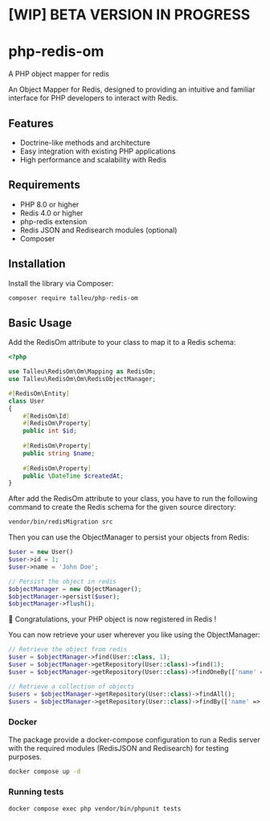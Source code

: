 # [WIP] BETA VERSION IN PROGRESS

# php-redis-om

A PHP object mapper for redis

An Object Mapper for Redis, designed to providing an intuitive and familiar interface for PHP developers to interact
with Redis.

## Features

- Doctrine-like methods and architecture
- Easy integration with existing PHP applications
- High performance and scalability with Redis

## Requirements

- PHP 8.0 or higher
- Redis 4.0 or higher
- php-redis extension
- Redis JSON and Redisearch modules (optional)
- Composer

## Installation

Install the library via Composer:

```bash
composer require talleu/php-redis-om
```

## Basic Usage

Add the RedisOm attribute to your class to map it to a Redis schema:

```php  
<?php 

use Talleu\RedisOm\Om\Mapping as RedisOm;
use Talleu\RedisOm\Om\RedisObjectManager;

#[RedisOm\Entity]
class User
{
    #[RedisOm\Id]
    #[RedisOm\Property]
    public int $id;
    
    #[RedisOm\Property]
    public string $name;
    
    #[RedisOm\Property]
    public \DateTime $createdAt;
}
```

After add the RedisOm attribute to your class,
you have to run the following command to create the Redis schema for the given source directory: 
```bash
vendor/bin/redisMigration src
```

Then you can use the ObjectManager to persist your objects from Redis:
```php
$user = new User()
$user->id = 1;
$user->name = 'John Doe';

// Persist the object in redis
$objectManager = new ObjectManager();
$objectManager->persist($user);
$objectManager->flush();
```
🥳 Congratulations, your PHP object is now registered in Redis !


You can now retrieve your user wherever you like using the ObjectManager:
```php
// Retrieve the object from redis 
$user = $objectManager->find(User::class, 1);
$user = $objectManager->getRepository(User::class)->find(1);
$user = $objectManager->getRepository(User::class)->findOneBy(['name' => 'John Doe']);

// Retrieve a collection of objects
$users = $objectManager->getRepository(User::class)->findAll();
$users = $objectManager->getRepository(User::class)->findBy(['name' => 'John Doe'], ['createdAt' => 'DESC'], 10);
```

### Docker

The package provide a docker-compose configuration to run a Redis 
server with the required modules (RedisJSON and Redisearch) for testing purposes.

```bash
docker compose up -d
```

### Running tests

```bash
docker compose exec php vendor/bin/phpunit tests
```